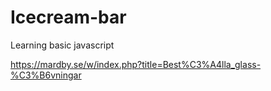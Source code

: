 # Icecream-bar

Learning basic javascript

https://mardby.se/w/index.php?title=Best%C3%A4lla_glass-%C3%B6vningar
